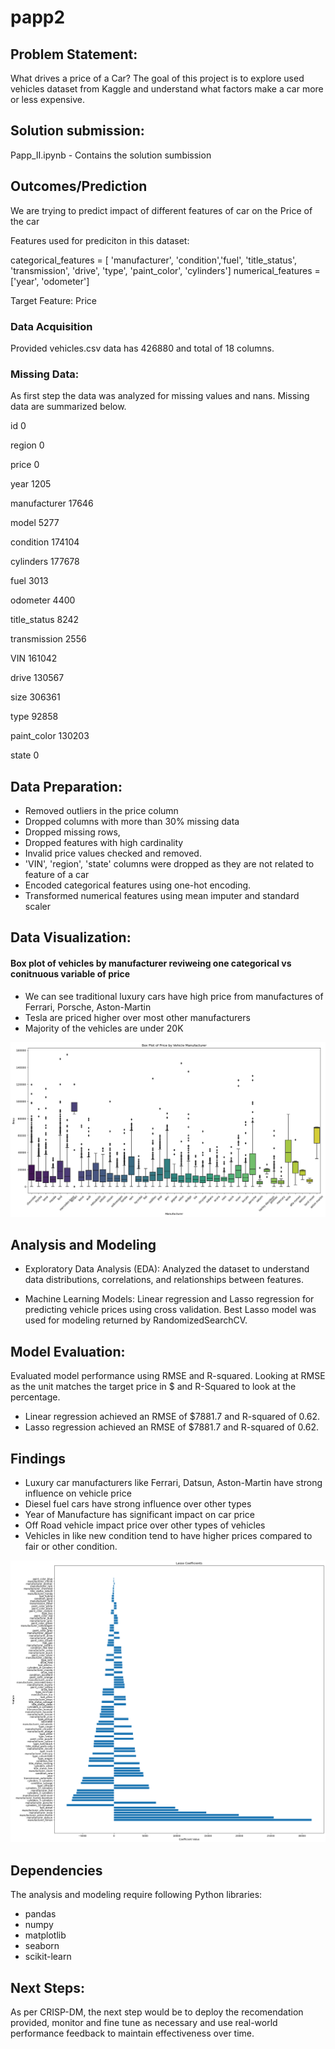 # papp2

## Problem Statement:
What drives a price of a Car?
The goal of this project is to explore used vehicles dataset from Kaggle and understand what factors make a car more or less expensive.  


## Solution submission:
Papp_II.ipynb - Contains the solution sumbission

## Outcomes/Prediction
We are trying to predict impact of different features of car on the Price of the car

Features used for prediciton in this dataset:

categorical_features = [ 'manufacturer', 'condition','fuel', 'title_status', 'transmission', 'drive', 'type', 'paint_color', 'cylinders']
numerical_features = ['year', 'odometer']

Target Feature: Price

### Data Acquisition
Provided vehicles.csv data has 426880 and total of 18 columns.

### Missing Data:
As first step the data was analyzed for missing values and nans. Missing data are summarized below.

id                   0

region               0

price                0

year              1205

manufacturer     17646

model             5277

condition       174104

cylinders       177678

fuel              3013

odometer          4400

title_status      8242

transmission      2556

VIN             161042

drive           130567

size            306361

type             92858

paint_color     130203

state                0



## Data Preparation:

- Removed outliers in the price column
- Dropped columns with more than 30% missing data
- Dropped missing rows, 
- Dropped features with high cardinality
- Invalid price values checked and removed.
- 'VIN', 'region', 'state' columns were dropped as they are not related to feature of a car 
- Encoded categorical features using one-hot encoding.
- Transformed numerical features using mean imputer and standard scaler

## Data Visualization:

#### Box plot of vehicles by manufacturer reviweing one categorical vs conitnuous variable of price
- We can see traditional luxury cars have high price from manufactures of Ferrari, Porsche, Aston-Martin
- Tesla are priced higher over most other manufacturers
- Majority of the vehicles are under 20K


![alt text](images/boxplot.png)


## Analysis and Modeling

- Exploratory Data Analysis (EDA): Analyzed the dataset to understand data distributions, correlations, and relationships between features.

- Machine Learning Models: Linear regression and Lasso regression for predicting vehicle prices using cross validation. Best Lasso model was used for modeling returned by RandomizedSearchCV.



## Model Evaluation: 
 Evaluated model performance using RMSE and R-squared. Looking at RMSE as the unit matches the target price in $ and R-Squared to look at the percentage.
- Linear regression achieved an RMSE of $7881.7 and R-squared of 0.62.
- Lasso regression achieved an RMSE of $7881.7 and R-squared of 0.62.

## Findings
* Luxury car manufacturers like Ferrari, Datsun, Aston-Martin have strong influence on vehicle price
* Diesel fuel cars have strong influence over other types
* Year of Manufacture has significant impact on car price 
* Off Road vehicle impact price over other types of vehicles
* Vehicles in like new condition tend to have higher prices compared to fair or other condition.

![alt text](images/Lasso%20Coefficients.png)

## Dependencies

The analysis and modeling require following Python libraries:
- pandas
- numpy
- matplotlib
- seaborn
- scikit-learn


## Next Steps:
As per CRISP-DM, the next step would be to deploy the recomendation provided, monitor and fine tune as necessary and use real-world performance feedback to maintain effectiveness over time.